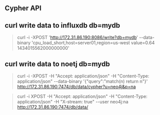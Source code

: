 ## Cypher API
## curl write data to influxdb db=mydb
> curl -i -XPOST 'http://172.31.86.190:8086/write?db=mydb' --data-binary 'cpu_load_short,host=server01,region=us-west value=0.64 1434015562000000000'

## curl write data to noetj db=mydb 
> curl -i -XPOST -H "Accept: application/json" -H "Content-Type: application/json" --data-binary '{"query":"match(n) return n"}' http://172.31.86.190:7474/db/data/cypher?u=neo4j&p=na

> curl -i XPOST -H "Accept: application/json" -H "Content-Type: application/json" -H "X-stream: true" --user neo4j:na http://172.31.86.190:7474/db/data/





